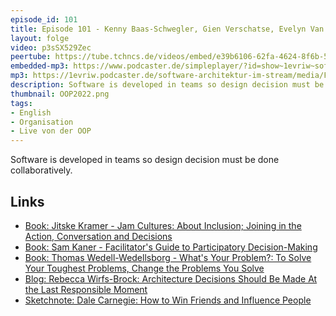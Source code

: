 ```yaml
---
episode_id: 101
title: Episode 101 - Kenny Baas-Schwegler, Gien Verschatse, Evelyn Van Kelle - Facilitating Collaborative Design Decisions - Live from OOP
layout: folge
video: p3sSX529Zec
peertube: https://tube.tchncs.de/videos/embed/e39b6106-62fa-4624-8f6b-591fe594d5a5
embedded-mp3: https://www.podcaster.de/simpleplayer/?id=show~1evriw~software-architektur-im-stream~pod-136d34c42c0b505e3ea3dd7701&v=1643710532
mp3: https://1evriw.podcaster.de/software-architektur-im-stream/media/Facilitating_Collaborative_Design_Decisions.mp3
description: Software is developed in teams so design decision must be done collaboratively.
thumbnail: OOP2022.png
tags:
- English
- Organisation
- Live von der OOP
---
```


Software is developed in teams so design decision must be done
collaboratively.

## Links

* [Book: Jitske Kramer - Jam Cultures: About Inclusion; Joining in the Action,
  Conversation and Decisions](https://amzn.to/35tjetd)
* [Book: Sam Kaner - Facilitator's Guide to Participatory Decision-Making](https://amzn.to/3rha0J1)
* [Book: Thomas Wedell-Wedellsborg - What's Your Problem?: To Solve
  Your Toughest Problems, Change the Problems You
  Solve](https://amzn.to/3s0pT5G)
* [Blog: Rebecca Wirfs-Brock: Architecture Decisions Should Be Made At the Last Responsible Moment](http://www.wirfs-brock.com/blog/2011/01/18/agile-architecture-myths-2-architecture-decisions-should-be-made-at-the-last-responsible-moment/)
* [Sketchnote: Dale Carnegie: How to Win Friends and Influence People](https://www.selketjah.com/books/2016/09/23/win-friends-and-influence-people/
)
